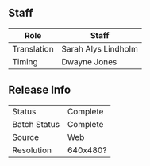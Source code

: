 ## Staff

| Role              | Staff                       |
|-------------------|-----------------------------|
| Translation       | Sarah Alys Lindholm         |
| Timing            | Dwayne Jones                |

## Release Info

|              |            |
|--------------|------------|
| Status       | Complete   |
| Batch Status | Complete   |
| Source       | Web        |
| Resolution   | 640x480?   |
